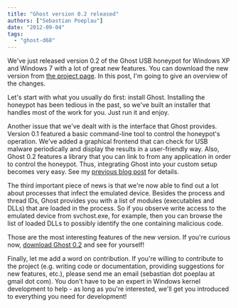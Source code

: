 ```yaml
---
title: "Ghost version 0.2 released"
authors: ["Sebastian Poeplau"]
date: "2012-09-04"
tags: 
  - "ghost-d68"
---
```


We've just released version 0.2 of the Ghost USB honeypot for Windows XP and Windows 7 with a lot of great new features. You can download the new version from [the project page](http://code.google.com/p/ghost-usb-honeypot/). In this post, I'm going to give an overview of the changes.  
  
Let's start with what you usually do first: install Ghost. Installing the honeypot has been tedious in the past, so we've built an installer that handles most of the work for you. Just run it and enjoy.  
  
Another issue that we've dealt with is the interface that Ghost provides. Version 0.1 featured a basic command-line tool to control the honeypot's operation. We've added a graphical frontend that can check for USB malware periodically and display the results in a user-friendly way. Also, Ghost 0.2 features a library that you can link to from any application in order to control the honeypot. Thus, integrating Ghost into your custom setup becomes very easy. See my [previous blog post](https://honeynet.org/node/908) for details.  
  
The third important piece of news is that we're now able to find out a lot about processes that infect the emulated device. Besides the process and thread IDs, Ghost provides you with a list of modules (executables and DLLs) that are loaded in the process. So if you observe write access to the emulated device from svchost.exe, for example, then you can browse the list of loaded DLLs to possibly identify the one containing malicious code.  
  
Those are the most interesting features of the new version. If you're curious now, [download Ghost 0.2](http://code.google.com/p/ghost-usb-honeypot/downloads/list) and see for yourself!  
  
Finally, let me add a word on contribution. If you're willing to contribute to the project (e.g. writing code or documentation, providing suggestions for new features, etc.), please send me an email (sebastian dot poeplau at gmail dot com). You don't have to be an expert in Windows kernel development to help - as long as you're interested, we'll get you introduced to everything you need for development!
